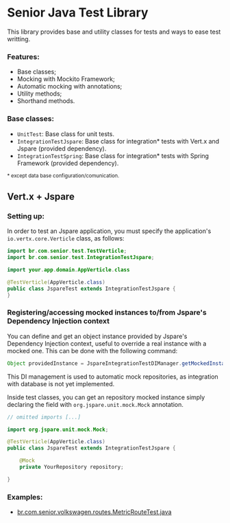 # Senior Java Test Library

This library provides base and utility classes for tests and ways to ease test writting.

### Features:

- Base classes;
- Mocking with Mockito Framework;
- Automatic mocking with annotations;
- Utility methods;
- Shorthand methods.

### Base classes:

- `UnitTest`: Base class for unit tests.
- `IntegrationTestJspare`: Base class for integration* tests with Vert.x and Jspare (provided dependency).
- `IntegrationTestSpring`: Base class for integration* tests with Spring Framework (provided dependency).

<small>* except data base configuration/comunication.</small>


## Vert.x + Jspare

### Setting up:

In order to test an Jspare application, you must specify the application's `io.vertx.core.Verticle` class, as follows:

```java
import br.com.senior.test.TestVerticle;
import br.com.senior.test.IntegrationTestJspare;

import your.app.domain.AppVerticle.class

@TestVerticle(AppVerticle.class)
public class JspareTest extends IntegrationTestJspare {
}
```


### Registering/accessing mocked instances to/from Jspare's Dependency Injection context

You can define and get an object instance provided by Jspare's Dependency Injection context, useful to override a real instance with a mocked one. This can be done with the following command:

```java
Object providedInstance = JspareIntegrationTestDIManager.getMockedInstance(Object.class);
```
This DI management is used to automatic mock repositories, as integration with database is not yet implemented.

Inside test classes, you can get an repository mocked instance simply declaring the field with `org.jspare.unit.mock.Mock` annotation.

```java
// omitted imports [...]

import org.jspare.unit.mock.Mock;

@TestVerticle(AppVerticle.class)
public class JspareTest extends IntegrationTestJspare {

    @Mock
    private YourRepository repository;

}
```

### Examples:

- [br.com.senior.volkswagen.routes.MetricRouteTest.java][MetricRouteTest]

[MetricRouteTest]: http://git.senior.com.br/software-sob-medida/volkswagen-riscos-ergonomicos/blob/master/volkswagen-api/src/test/java/br/com/senior/volkswagen/routes/MetricRouteTest.java

